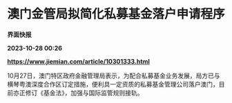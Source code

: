 # 澳门金管局拟简化私募基金落户申请程序
**界面快报**

**2023-10-28 00:26**

**https://www.jiemian.com/article/10301333.html**

10月27日，澳门特区政府金融管理局表示，为配合私募基金业务发展，局方已与横琴粤澳深度合作区订定措施，便利具一定资质的私募基金管理公司落户澳门，目前亦正修订《基金法》，加强与国际监管规则接轨。